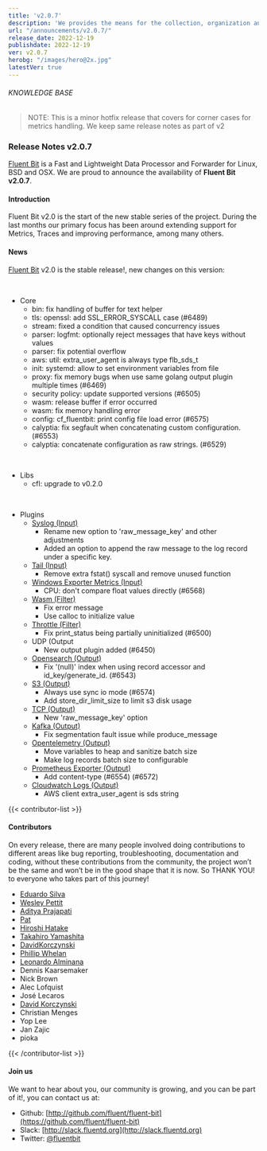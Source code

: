 ```yaml
---
title: 'v2.0.7'
description: 'We provides the means for the collection, organization and computerized retrieval of knowledge and Lightweight Data Forwarder for Linux, BSD, macOS and Windows.'
url: "/announcements/v2.0.7/"
release_date: 2022-12-19
publishdate: 2022-12-19
ver: v2.0.7
herobg: "/images/hero@2x.jpg"
latestVer: true
---
```


###### KNOWLEDGE BASE

> NOTE: This is a minor hotfix release that covers for corner cases for metrics handling. We keep same
release notes as part of v2

### Release Notes v2.0.7

[Fluent Bit](https://fluentbit.io) is a Fast and Lightweight Data Processor and Forwarder for Linux,
BSD and OSX. We are proud to announce the availability of **Fluent Bit v2.0.7**.

#### Introduction

Fluent Bit v2.0 is the start of the new stable series of the project. During the last months our primary focus has been around extending support for Metrics, Traces and improving performance, among many others.

#### News

[Fluent Bit](https://fluentbit.io) v2.0 is the stable release!, new changes on this version:

<br>

 - Core
   - bin: fix handling of buffer for text helper
   - tls: openssl: add SSL_ERROR_SYSCALL case (#6489)
   - stream: fixed a condition that caused concurrency issues
   - parser: logfmt: optionally reject messages that have keys without values
   - parser: fix potential overflow
   - aws: util: extra_user_agent is always type flb_sds_t
   - init: systemd: allow to set environment variables from file
   - proxy: fix memory bugs when use same golang output plugin multiple times (#6469)
   - security policy: update supported versions (#6505)
   - wasm: release buffer if error occurred
   - wasm: fix memory handling error
   - config: cf_fluentbit: print config file load error (#6575)
   - calyptia: fix segfault when concatenating custom configuration. (#6553)
   - calyptia: concatenate configuration as raw strings. (#6529)

<br>

 - Libs
    - cfl: upgrade to v0.2.0

<br>

 - Plugins
   - [Syslog (Input)](https://docs.fluentbit.io/manual/2.0/pipeline/inputs/syslog/)
      - Rename new option to 'raw_message_key' and other adjustments
      - Added an option to append the raw message to the log record under a specific key.
   - [Tail (Input)](https://docs.fluentbit.io/manual/2.0/pipeline/inputs/tail/)
      - Remove extra fstat() syscall and remove unused function
   - [Windows Exporter Metrics (Input)](https://docs.fluentbit.io/manual/2.0/pipeline/inputs/windows-exporter-metrics/)
      - CPU: don't compare float values directly (#6568)
   - [Wasm (Filter)](https://docs.fluentbit.io/manual/2.0/pipeline/filters/wasm/)
      - Fix error message
      - Use calloc to initialize value
   - [Throttle (Filter)](https://docs.fluentbit.io/manual/2.0/pipeline/filters/throttle/)
      - Fix print_status being partially uninitialized (#6500)
   - UDP (Output
      - New output plugin added (#6450)
   - [Opensearch (Output)](https://docs.fluentbit.io/manual/2.0/pipeline/outputs/opensearch/)
      - Fix '(null)' index when using record accessor and id_key/generate_id. (#6543)
   - [S3 (Output)](https://docs.fluentbit.io/manual/2.0/pipeline/outputs/s3/)
      - Always use sync io mode (#6574)
      - Add store_dir_limit_size to limit s3 disk usage
   - [TCP (Output)](https://docs.fluentbit.io/manual/2.0/pipeline/outputs/tcp/)
      - New 'raw_message_key' option
   - [Kafka (Output)](https://docs.fluentbit.io/manual/2.0/pipeline/outputs/kafka/)
      - Fix segmentation fault issue while produce_message
   - [Opentelemetry (Output)](https://docs.fluentbit.io/manual/2.0/pipeline/outputs/opentelemetry/)
      - Move variables to heap and sanitize batch size
      - Make log records batch size to configurable
   - [Prometheus Exporter (Output)](https://docs.fluentbit.io/manual/2.0/pipeline/outputs/prometheus-exporter/)
      - Add content-type (#6554) (#6572)
   - [Cloudwatch Logs (Output)](https://docs.fluentbit.io/manual/2.0/pipeline/outputs/cloudwatch/)
      - AWS client extra_user_agent is sds string

{{< contributor-list >}}
#### Contributors

On every release, there are many people involved doing contributions to different areas like bug reporting, troubleshooting, documentation and coding, without these contributions from the community, the project won’t be the same and won’t be in the good shape that it is now. So THANK YOU! to everyone who takes part of this journey!

- [Eduardo Silva](https://github.com/edsiper)
- [Wesley Pettit](https://github.com/PettitWesley)
- [Aditya Prajapati](https://github.com/Syn3rman)
- [Pat](https://github.com/patrick-stephens)
- [Hiroshi Hatake](https://github.com/cosmo0920)
- [Takahiro Yamashita](https://github.com/nokute78)
- [DavidKorczynski](https://github.com/DavidKorczynski)
- [Phillip Whelan](https://github.com/pwhelan)
- [Leonardo Alminana](https://github.com/leonardo-albertovich)
- Dennis Kaarsemaker
- Nick Brown
- Alec Lofquist
- José Lecaros
- [David Korczynski](https://github.com/DavidKorczynski)
- Christian Menges
- Yop Lee
- Jan Zajic
- pioka

{{< /contributor-list >}}

#### Join us

We want to hear about you, our community is growing, and you can be part of it!, you can contact us at:

* Github: [http://github.com/fluent/fluent-bit](https://github.com/fluent/fluent-bit)
* Slack: [http://slack.fluentd.org](http://slack.fluentd.org)
* Twitter: [@fluentbit](https://twitter.com/fluentbit)